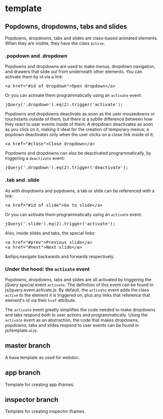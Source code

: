 <h1>template</h1>


<h2>Popdowns, dropdowns, tabs and slides</h2>

<p>Popdowns, dropdowns, tabs and slides are class-based animated elements. When they are visible, they have the class <code>active</code>.</p>

<h3>.popdown and .dropdown</h3>

<p>Popdowns and dropdowns are used to make menus, dropdown navigation, and drawers that slide out from underneath other elements. You can activate them by id via a link:</p>
<pre>&lt;a href=&quot;#id_of_dropdown&quot;&gt;Open dropdown&lt;/a&gt;</pre>

<p>Or you can activate them programmatically using an <code>activate</code> event:</p>
<pre>jQuery('.dropdown').eq(2).trigger('activate');</pre>

<p>Popdowns and dropdowns deactivate as soon as the user mousedowns or touchstarts outside of them, but there is a subtle difference between how they react to user events inside of them: A dropdown deactivates as soon as you click on it, making it ideal for the creation of temporary menus; a popdown deactivates only when the user clicks on a close link inside of it:</p>
<pre>&lt;a href=&quot;#close&quot;&gt;Close dropdown&lt;/a&gt;</pre>

<p>Popdowns and dropdowns can also be deactivated programmatically, by triggering a <code>deactivate</code> event:</p>
<pre>jQuery('.dropdown').eq(2).trigger('deactivate');</pre>

<h3>.tab and .slide</h3>

<p>As with dropdowns and popdowns, a tab or slide can be referenced with a link:</p>
<pre>&lt;a href=&quot;#id_of_slide&quot;&gt;Go to slide&lt;/a&gt;</pre>

<p>Or you can activate them programmatically using an <code>activate</code> event:</p>
<pre>jQuery('.slide').eq(2).trigger('activate');</pre>

<p>Also, inside slides and tabs, the special links:</p>
<pre>&lt;a href=&quot;#prev&quot;&gt;Previous slide&lt;/a&gt;
&lt;a href=&quot;#next&quot;&gt;Next slide&lt;/a&gt;</pre>
<p>&ellips;navigate backwards and forwards respectively.</p>

<h3>Under the hood: the <code>activate</code> event</h3>

<p>Popdowns, dropdowns, tabs and slides are all activated by triggering the jQuery special event <code>activate</code>. The definition of this event can be found in js/jquery.event.activate.js. By default, the <code>activate</code> event adds the class <code>active</code> to the element it is triggered on, plus any links that reference that element's id via their <code>href</code> attribute.</p>

<p>The <code>activate</code> event greatly simplifies the code needed to make dropdowns and tabs respond both to user actions and programmatically. Using the <code>activate</code> event as an abstraction, the code that makes dropdowns, popdowns, tabs and slides respond to user events can be found in js/template.ui.js.</p>

<h2>master branch</h2>

<p>A base template as used for webdoc.</p>

<h2>app branch</h2>

<p>Template for creating app iframes.</p>

<h2>inspector branch</h2>

<p>Template for creating inspector iframes.</p>